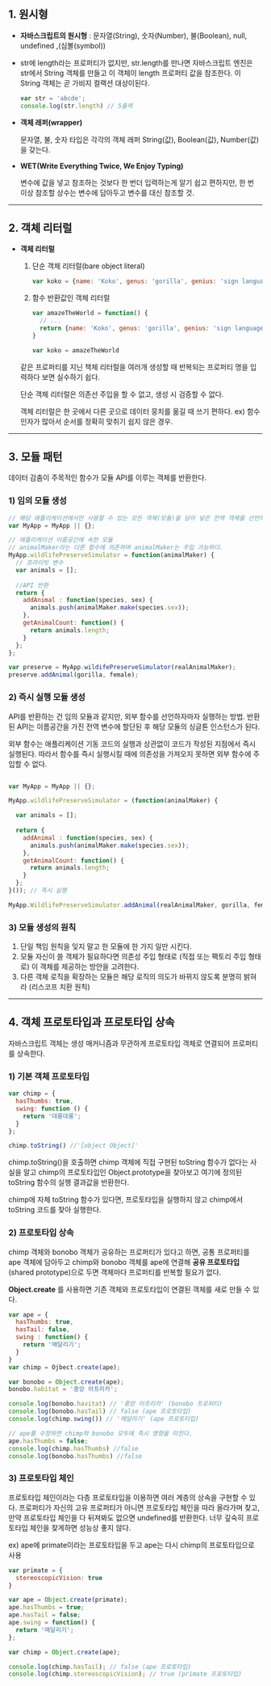 ## 1. 원시형

+ **자바스크립트의 원시형** : 문자열(String), 숫자(Number), 불(Boolean), null, undefined ,(심볼(symbol))

+ str에 length라는 프로퍼티가 없지만, str.length를 만나면 자바스크립트 엔진은 str에서 String 객체를 만들고 이 객체이 length 프로퍼티 값을 참조한다. 이 String 객체는 곧 가비지 컬랙션 대상이된다. 

  ```javascript
  var str = 'abcde';
  console.log(str.length) // 5출력
  ```


+ **객체 래퍼(wrapper)**

  문자열, 불, 숫자 타입은 각각의 객체 래퍼 String(값), Boolean(값), Number(값)을 갖는다.

+ **WET(Write Everything Twice, We Enjoy Typing)**

  변수에 값을 넣고 참조하는 것보다 한 번더 입력하는게 알기 쉽고 편하지만, 한 번 이상 참조할 상수는 변수에 담아두고 변수를 대신 참조할 것.


----------------------

## 2. 객체 리터럴

+ **객체 리터럴**

  1. 단순 객체 리터럴(bare object literal)

     ```javascript
     var koko = {name: 'Koko', genus: 'gorilla', genius: 'sign language'}
     ```

  2. 함수 반환값인 객체 리터럴

     ```javascript
     var amazeTheWorld = function() {
       // ...
       return {name: 'Koko', genus: 'gorilla', genius: 'sign language'};
     }

     var koko = amazeTheWorld
     ```

  같은 프로퍼티를 지닌 책체 리터럴을 여러개 생성할 때 반복되는 프로퍼티 명을 입력하다 보면 실수하기 쉽다. 

  단순 객체 리터럴은 의존선 주입을 할 수 없고, 생성 시 검증할 수 없다. 

  객체 리터럴은 한 곳에서 다른 곳으로 데이터 뭉치를 옮길 때 쓰기 편하다. ex) 함수 인자가 많아서 순서를 정확히 맞취기 쉽지 않은 경우. 

---------------------

## 3. 모듈 패턴

데이터 감춤이 주목적인 함수가 모듈 API를 이루는 객체를 반환한다. 

### 1) 임의 모듈 생성

```javascript
// 해당 애플리케이션에서만 사용할 수 있는 모든 객체(모듈)을 담아 넣은 전역 객체를 선언하여 이름공간처럼 사용한다.
var MyApp = MyApp || {};

// 애플리케이션 이름공간에 속한 모듈
// animalMaker라는 다른 함수에 의존하며 animalMaker는 주입 가능하다. 
MyApp.wildlifePreserveSimulator = function(animalMaker) {
  // 프라이빗 변수 
  var animals = [];
  
  //API 반환
  return {
    addAnimal : function(species, sex) {
      animals.push(animalMaker.make(species.sex));
    },
    getAnimalCount: function() {
      return animals.length;
    }
  };
};

var preserve = MyApp.wildifePreserveSimulator(realAnimalMaker);
preserve.addAnimal(gorilla, female);
```

### 2) 즉시 실행 모듈 생성

API를 반환하는 건 임의 모듈과 같지만, 외부 함수를 선언하자마자 실행하는 방법. 반환된 API는 이름공간을 가진 전역 변수에 할단된 후 해당 모듈의 싱글톤 인스턴스가 된다. 

외부 함수는 애플리케이션 기동 코드의 실행과 상관없이 코드가 작성된 지점에서 즉시 실행된다. 따라서 함수를 즉시 실행시킬 때에 의존성을 가져오지 못하면 외부 함수에 주입할 수 없다. 

```javascript

var MyApp = MyApp || {};

MyApp.wildlifePreserveSimulator = (function(animalMaker) {

  var animals = [];
  
  return {
    addAnimal : function(species, sex) {
      animals.push(animalMaker.make(species.sex));
    },
    getAnimalCount: function() {
      return animals.length;
    }
  };
}()); // 즉시 실행

MyApp.WildlifePreserveSimulator.addAnimal(realAnimalMaker, gorilla, female);
```

### 3) 모듈 생성의 원칙

1. 단일 책임 원칙을 잊지 말고 한 모듈에 한 가지 일만 시킨다.
2. 모듈 자신이 쓸 객체가 필요하다면 의존성 주입 형태로 (직접 또는 팩토리 주입 형태로) 이 객체를 제공하는 방안을 고려한다. 
3. 다른 객체 로직을 확장하는 모듈은 해당 로직의 의도가 바뀌지 않도록 분명히 밝혀라 (리스코프 치환 원칙)

------------------

## 4. 객체 프로토타입과 프로토타입 상속

자바스크립트 객체는 생성 매커니즘과 무관하게 프로토타입 객체로 연결되어 프로퍼티를 상속한다. 

### 1) 기본 객체 프로토타입

```javascript
var chimp = {
  hasThumbs: true,
  swing: function () {
    return '대롱대롱';
  }
};

chimp.toString() //'[object Object]'
```

chimp.toString()을 호출하면 chimp 객체에 직접 구현된 toString 함수가 없다는 사실을 알고 chimp의 프로토타입인 Object.prototype을 찾아보고 여기에 정의된 toString 함수의 실행 결과값을 반환한다. 

chimp에 자체 toString 함수가 있다면, 프로토타입을 실행하지 않고 chimp에서 toString 코드를 찾아 실행한다. 

### 2) 프로토타입 상속

chimp 객체와 bonobo 객체가 공유하는 프로퍼티가 있다고 하면, 공통 프로퍼티를 ape 객체에 담아두고 chimp와 bonobo 객체를 ape에 연결해 **공유 프로토타입**(shared prototype)으로 두면 객체마다 프로퍼티를 반복할 필요가 없다. 

**Object.create** 를 사용하면 기존 객체와 프로토타입이 연결된 객체를 새로 만들 수 있다. 

```javascript
var ape = {
  hasThumbs: true,
  hasTail: false,
  swing : function() {
    return '매달리기';
  }
}
var chimp = Ojbect.create(ape);

var bonobo = Object.create(ape);
bonobo.habitat = '중앙 아프리카';

console.log(bonobo.havitat) // '중앙 아프리카' (bonobo 프로퍼티)
console.log(bonobo.hasTail) // false (ape 프로토타입)
console.log(chimp.swing()) // '매달리기' (ape 프로토타입)

// ape를 수정하면 chimp와 bonobo 모두에 즉시 영향을 미친다.
ape.hasThumbs = false;
console.log(chimp.hasThumbs) //false
console.log(bonobo.hasThumbs) //false
```

### 3) 프로토타입 체인

프로토타입 체인이라는 다층 프로토타입을 이용하면 여러 계층의 상속을 구현할 수 있다. 프로퍼티가 자신의 고유 프로퍼티가 아니면 프로토타입 체인을 따라 올라가며  찾고, 만약 프로토타입 체인을 다 뒤져봐도 없으면 undefined를 반환한다. 너무 깊숙히 프로토타입 체인을 찾게하면 성능상 좋지 않다.

ex) ape에 primate이라는 프로토타입을 두고 ape는 다시 chimp의 프로토타입으로 사용

```javascript
var primate = {
  stereoscopicVision: true
}

var ape = Object.create(primate);
ape.hasThumbs = true;
ape.hasTail = false;
ape.swing = function() {
  return '매달리기';
};

var chimp = Object.create(ape);

console.log(chimp.hasTail); // false (ape 프로토타입)
console.log(chimp.stereoscopicVision); // true (primate 프로토타입)
```


